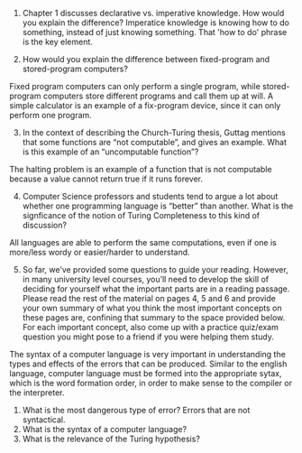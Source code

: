 1. Chapter 1 discusses declarative vs. imperative knowledge. How would you explain the difference?
Imperatice knowledge is knowing how to do something, instead of just knowing something. That 'how to do' phrase is the key element.

2. How would you explain the difference between fixed-program and stored-program computers?

Fixed program computers can only perform a single program, while stored-program computers store different programs and call them up at will.
A simple calculator is an example of a fix-program device, since it can only perform one program.

3. In the context of describing the Church-Turing thesis, Guttag mentions that some functions are “not computable”,
and gives an example. What is this example of an “uncomputable function”?

The halting problem is an example of a function that is not computable because a value cannot return true if it runs forever.

4. Computer Science professors and students tend to argue a lot about whether one programming language is “better” than another. 
What is the signficance of the notion of Turing Completeness to this kind of discussion?

All languages are able to perform the same computations, even if one is more/less wordy or easier/harder to understand.

5. So far, we’ve provided some questions to guide your reading. However, in many university level courses,
you’ll need to develop the skill of deciding for yourself what the important parts are in a reading passage.
Please read the rest of the material on pages 4, 5 and 6 and provide your own summary of what you think the most 
important concepts on these pages are, confining that summary to the space provided below. For each important concept,
also come up with a practice quiz/exam question you might pose to a friend if you were helping them study.

The syntax of a computer language is very important in understanding the types and effects of the errors that can be produced. Similar to
the english language, computer language must be formed into the appropriate sytax, which is the word formation order, in order to make sense
to the compiler or the interpreter.
1. What is the most dangerous type of error? Errors that are not syntactical.
2. What is the syntax of a computer language?
3. What is the relevance of the Turing hypothesis?
